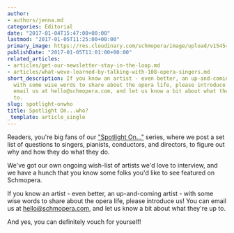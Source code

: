 ```yaml
---
author:
- authors/jenna.md
categories: Editorial
date: "2017-01-04T15:47:00+00:00"
lastmod: "2017-01-05T11:25:00+00:00"
primary_image: https://res.cloudinary.com/schmopera/image/upload/v1545409169/media/webhook-uploads/1483613977653/201-7-01-05---.jpg.jpg
publishDate: "2017-01-05T11:01:00+00:00"
related_articles:
- articles/get-our-newsletter-stay-in-the-loop.md
- articles/what-weve-learned-by-talking-with-108-opera-singers.md
short_description: If you know an artist - even better, an up-and-coming artist -
  with some wise words to share about the opera life, please introduce us! You can
  email us at hello@schmopera.com, and let us know a bit about what they&#039;re up
  to.
slug: spotlight-onwho
title: Spotlight On...who?
_template: article_single
---
```


Readers, you're big fans of our ["Spotlight On..."](/spotlight-on-stephanie-tritchew/) series, where we post a set list of questions to singers, pianists, conductors, and directors, to figure out why and how they do what they do.

We've got our own ongoing wish-list of artists we'd love to interview, and we have a hunch that you know some folks you'd like to see featured on Schmopera. 

If you know an artist - even better, an up-and-coming artist - with some wise words to share about the opera life, please introduce us! You can email us at [hello@schmopera.com](mailto:hello@schmopera.com), and let us know a bit about what they're up to.

And yes, you can definitely vouch for yourself!
